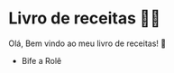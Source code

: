 # Livro de receitas :man_cook:

Olá, Bem vindo ao meu livro de receitas! :call_me_hand:

- Bife a Rolê
